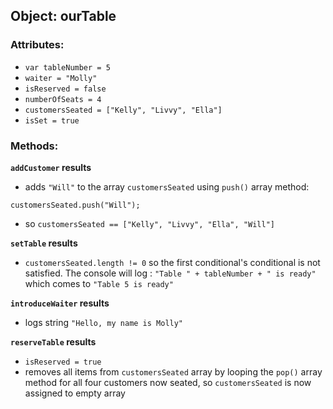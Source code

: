 ## Object: ourTable

### Attributes:
- `var tableNumber = 5`
- `waiter = "Molly"`
- `isReserved = false`
- `numberOfSeats = 4`
- `customersSeated = ["Kelly", "Livvy", "Ella"]`
- `isSet = true`

### Methods:

**`addCustomer` results**

- adds `"Will"` to the array `customersSeated` using `push()` array method:
```
customersSeated.push("Will");
```
- so `customersSeated == ["Kelly", "Livvy", "Ella", "Will"]`

**`setTable` results**

- `customersSeated.length != 0` so the first conditional's conditional is not satisfied. The console will log : `"Table " + tableNumber + " is ready"` which comes to ``"Table 5 is ready"``

**`introduceWaiter` results**

- logs string `"Hello, my name is Molly"`

**`reserveTable` results**

- `isReserved = true`
- removes all items from `customersSeated` array by looping the `pop()` array method for all four customers now seated, so `customersSeated` is now assigned to empty array
